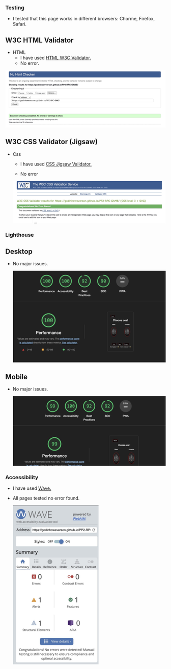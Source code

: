 ### Testing

- I tested that this page works in different browsers: Chorme, Firefox, Safari.

## W3C HTML Validator

- HTML
  - I have used <a href="https://validator.w3.org/" target="_blank">HTML W3C Validator.</a>
  - No error.

<img src="documentation/images/testing.md/html-validator.jpg" alt="Validator HTML">

## W3C CSS Validator (Jigsaw)

- Css
  - I have used <a href="https://jigsaw.w3.org/css-validator/" target="_blank">CSS Jigsaw Validator.</a>
  
  - No error
  <img src="documentation/images/testing.md/css-validator.jpg" alt="Validator CSS">
  

### Lighthouse

## Desktop

  - No major issues.

    <img src="documentation/images/testing.md/lighthouse-desktop.jpg" alt="desktop" width="500px">


## Mobile

  - No major issues.

    <img src="documentation/images/testing.md/lighthouse-mobile.jpg" alt="mobile" width="500px">
  

### Accessibility

- I have used <a href="https://wave.webaim.org/" target="_blank">Wave.</a>
- All pages tested no error found.

   <img src="documentation/images/testing.md/accessibility.jpg" alt="acessibility test" height="500px">
````````````````````````````````````````````````````````````````````````````````````````````````````